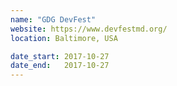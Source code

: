 ```yaml
---
name: "GDG DevFest"
website: https://www.devfestmd.org/
location: Baltimore, USA

date_start: 2017-10-27
date_end:   2017-10-27
---
```

